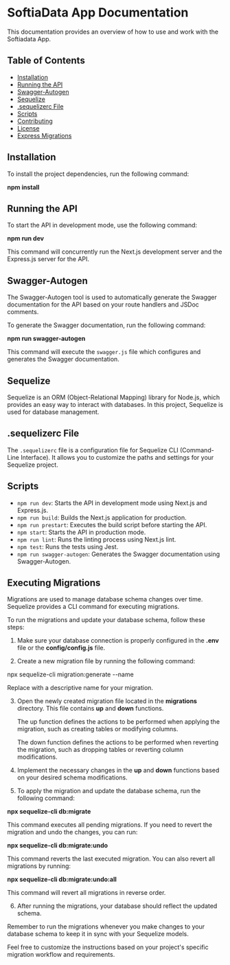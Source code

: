 # SoftiaData App Documentation

This documentation provides an overview of how to use and work with the Softiadata App.

## Table of Contents
- [Installation](#installation)
- [Running the API](#running-the-api)
- [Swagger-Autogen](#swagger-autogen)
- [Sequelize](#sequelize)
- [.sequelizerc File](#sequelizerc-file)
- [Scripts](#scripts)
- [Contributing](#contributing)
- [License](#license)
- [Express Migrations](#migrations)

## Installation

To install the project dependencies, run the following command:

**npm install**


## Running the API

To start the API in development mode, use the following command:

**npm run dev**


This command will concurrently run the Next.js development server and the Express.js server for the API.

## Swagger-Autogen

The Swagger-Autogen tool is used to automatically generate the Swagger documentation for the API based on your route handlers and JSDoc comments.

To generate the Swagger documentation, run the following command:

**npm run swagger-autogen**


This command will execute the `swagger.js` file which configures and generates the Swagger documentation.

## Sequelize

Sequelize is an ORM (Object-Relational Mapping) library for Node.js, which provides an easy way to interact with databases. In this project, Sequelize is used for database management.

## .sequelizerc File

The `.sequelizerc` file is a configuration file for Sequelize CLI (Command-Line Interface). It allows you to customize the paths and settings for your Sequelize project.

## Scripts

- `npm run dev`: Starts the API in development mode using Next.js and Express.js.
- `npm run build`: Builds the Next.js application for production.
- `npm run prestart`: Executes the build script before starting the API.
- `npm start`: Starts the API in production mode.
- `npm run lint`: Runs the linting process using Next.js lint.
- `npm test`: Runs the tests using Jest.
- `npm run swagger-autogen`: Generates the Swagger documentation using Swagger-Autogen.

## Executing Migrations

Migrations are used to manage database schema changes over time. Sequelize provides a CLI command for executing migrations.

To run the migrations and update your database schema, follow these steps:

1. Make sure your database connection is properly configured in the **.env** file or the **config/config.js** file.

2. Create a new migration file by running the following command:

npx sequelize-cli migration:generate --name **<migration-name>**

Replace <migration-name> with a descriptive name for your migration.

3. Open the newly created migration file located in the **migrations** directory. This file contains **up** and **down** functions.

    The up function defines the actions to be performed when applying the migration, such as creating tables or modifying columns.

    The down function defines the actions to be performed when reverting the migration, such as dropping tables or reverting column modifications.

4. Implement the necessary changes in the **up** and **down** functions based on your desired schema modifications.

5. To apply the migration and update the database schema, run the following command:

**npx sequelize-cli db:migrate**


This command executes all pending migrations.
If you need to revert the migration and undo the changes, you can run:

**npx sequelize-cli db:migrate:undo**

This command reverts the last executed migration.
You can also revert all migrations by running:

**npx sequelize-cli db:migrate:undo:all**

This command will revert all migrations in reverse order.

6. After running the migrations, your database should reflect the updated schema.

Remember to run the migrations whenever you make changes to your database schema to keep it in sync with your Sequelize models.

Feel free to customize the instructions based on your project's specific migration workflow and requirements.
